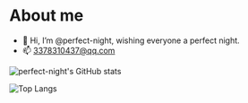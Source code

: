 # About me

- 👋 Hi, I’m @perfect-night, wishing everyone a perfect night.
- 📫 3378310437@qq.com

![perfect-night's GitHub stats](https://github-readme-stats.vercel.app/api?username=perfect-night)

![Top Langs](https://github-readme-stats.vercel.app/api/top-langs/?username=perfect-night)
